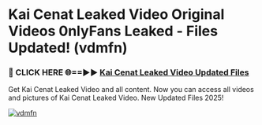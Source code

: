 # Kai Cenat Leaked Video Original Videos 0nlyFans Leaked - Files Updated! (vdmfn)

<h3>🔴 CLICK HERE 🌐==►► <a href="https://tinyurl.com/3hn5wdd3" rel="nofollow">Kai Cenat Leaked Video Updated Files</a></h3>

Get Kai Cenat Leaked Video and all content. Now you can access all videos and pictures of Kai Cenat Leaked Video. New Updated Files 2025!

[![vdmfn](https://i.imgur.com/4HnBqBT.gif)](https://tinyurl.com/3hn5wdd3)
